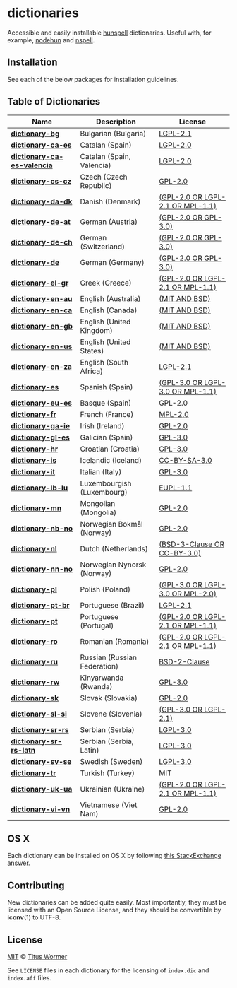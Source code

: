 # dictionaries

Accessible and easily installable [hunspell](http://hunspell.sourceforge.net)
dictionaries.  Useful with, for example,
[nodehun](https://github.com/nathanjsweet/nodehun) and
[nspell](https://github.com/wooorm/nspell).

## Installation

See each of the below packages for installation guidelines.

## Table of Dictionaries

| Name | Description | License |
| ---- | ----------- | ------- |
| **[dictionary-bg](dictionaries/bg_BG)** | Bulgarian (Bulgaria) | [LGPL-2.1](dictionaries/bg_BG/LICENSE) |
| **[dictionary-ca-es](dictionaries/ca_ES)** | Catalan (Spain) | [LGPL-2.0](dictionaries/ca_ES/LICENSE) |
| **[dictionary-ca-es-valencia](dictionaries/ca_ES-valencia)** | Catalan (Spain, Valencia) | [LGPL-2.0](dictionaries/ca_ES-valencia/LICENSE) |
| **[dictionary-cs-cz](dictionaries/cs_CZ)** | Czech (Czech Republic) | [GPL-2.0](dictionaries/cs_CZ/LICENSE) |
| **[dictionary-da-dk](dictionaries/da_DK)** | Danish (Denmark) | [(GPL-2.0 OR LGPL-2.1 OR MPL-1.1)](dictionaries/da_DK/LICENSE) |
| **[dictionary-de-at](dictionaries/de_AT)** | German (Austria) | [(GPL-2.0 OR GPL-3.0)](dictionaries/de_AT/LICENSE) |
| **[dictionary-de-ch](dictionaries/de_CH)** | German (Switzerland) | [(GPL-2.0 OR GPL-3.0)](dictionaries/de_CH/LICENSE) |
| **[dictionary-de](dictionaries/de_DE)** | German (Germany) | [(GPL-2.0 OR GPL-3.0)](dictionaries/de_DE/LICENSE) |
| **[dictionary-el-gr](dictionaries/el_GR)** | Greek (Greece) | [(GPL-2.0 OR LGPL-2.1 OR MPL-1.1)](dictionaries/el_GR/LICENSE) |
| **[dictionary-en-au](dictionaries/en_AU)** | English (Australia) | [(MIT AND BSD)](dictionaries/en_AU/LICENSE) |
| **[dictionary-en-ca](dictionaries/en_CA)** | English (Canada) | [(MIT AND BSD)](dictionaries/en_CA/LICENSE) |
| **[dictionary-en-gb](dictionaries/en_GB)** | English (United Kingdom) | [(MIT AND BSD)](dictionaries/en_GB/LICENSE) |
| **[dictionary-en-us](dictionaries/en_US)** | English (United States) | [(MIT AND BSD)](dictionaries/en_US/LICENSE) |
| **[dictionary-en-za](dictionaries/en_ZA)** | English (South Africa) | [LGPL-2.1](dictionaries/en_ZA/LICENSE) |
| **[dictionary-es](dictionaries/es_ES)** | Spanish (Spain) | [(GPL-3.0 OR LGPL-3.0 OR MPL-1.1)](dictionaries/es_ES/LICENSE) |
| **[dictionary-eu-es](dictionaries/eu_ES)** | Basque (Spain) | GPL-2.0 |
| **[dictionary-fr](dictionaries/fr_FR)** | French (France) | [MPL-2.0](dictionaries/fr_FR/LICENSE) |
| **[dictionary-ga-ie](dictionaries/ga_IE)** | Irish (Ireland) | [GPL-2.0](dictionaries/ga_IE/LICENSE) |
| **[dictionary-gl-es](dictionaries/gl_ES)** | Galician (Spain) | [GPL-3.0](dictionaries/gl_ES/LICENSE) |
| **[dictionary-hr](dictionaries/hr_HR)** | Croatian (Croatia) | [GPL-3.0](dictionaries/hr_HR/LICENSE) |
| **[dictionary-is](dictionaries/is_IS)** | Icelandic (Iceland) | [CC-BY-SA-3.0](dictionaries/is_IS/LICENSE) |
| **[dictionary-it](dictionaries/it_IT)** | Italian (Italy) | [GPL-3.0](dictionaries/it_IT/LICENSE) |
| **[dictionary-lb-lu](dictionaries/lb_LU)** | Luxembourgish (Luxembourg) | [EUPL-1.1](dictionaries/lb_LU/LICENSE) |
| **[dictionary-mn](dictionaries/mn_MN)** | Mongolian (Mongolia) | [GPL-2.0](dictionaries/mn_MN/LICENSE) |
| **[dictionary-nb-no](dictionaries/nb_NO)** | Norwegian Bokmål (Norway) | [GPL-2.0](dictionaries/nb_NO/LICENSE) |
| **[dictionary-nl](dictionaries/nl_NL)** | Dutch (Netherlands) | [(BSD-3-Clause OR CC-BY-3.0)](dictionaries/nl_NL/LICENSE) |
| **[dictionary-nn-no](dictionaries/nn_NO)** | Norwegian Nynorsk (Norway) | [GPL-2.0](dictionaries/nn_NO/LICENSE) |
| **[dictionary-pl](dictionaries/pl_PL)** | Polish (Poland) | [(GPL-3.0 OR LGPL-3.0 OR MPL-2.0)](dictionaries/pl_PL/LICENSE) |
| **[dictionary-pt-br](dictionaries/pt_BR)** | Portuguese (Brazil) | [LGPL-2.1](dictionaries/pt_BR/LICENSE) |
| **[dictionary-pt](dictionaries/pt_PT)** | Portuguese (Portugal) | [(GPL-2.0 OR LGPL-2.1 OR MPL-1.1)](dictionaries/pt_PT/LICENSE) |
| **[dictionary-ro](dictionaries/ro_RO)** | Romanian (Romania) | [(GPL-2.0 OR LGPL-2.1 OR MPL-1.1)](dictionaries/ro_RO/LICENSE) |
| **[dictionary-ru](dictionaries/ru_RU)** | Russian (Russian Federation) | [BSD-2-Clause](dictionaries/ru_RU/LICENSE) |
| **[dictionary-rw](dictionaries/rw_RW)** | Kinyarwanda (Rwanda) | [GPL-3.0](dictionaries/rw_RW/LICENSE) |
| **[dictionary-sk](dictionaries/sk_SK)** | Slovak (Slovakia) | [GPL-2.0](dictionaries/sk_SK/LICENSE) |
| **[dictionary-sl-si](dictionaries/sl_SI)** | Slovene (Slovenia) | [(GPL-3.0 OR LGPL-2.1)](dictionaries/sl_SI/LICENSE) |
| **[dictionary-sr-rs](dictionaries/sr_RS)** | Serbian (Serbia) | [LGPL-3.0](dictionaries/sr_RS/LICENSE) |
| **[dictionary-sr-rs-latn](dictionaries/sr_RS-Latn)** | Serbian (Serbia, Latin) | [LGPL-3.0](dictionaries/sr_RS-Latn/LICENSE) |
| **[dictionary-sv-se](dictionaries/sv_SE)** | Swedish (Sweden) | [LGPL-3.0](dictionaries/sv_SE/LICENSE) |
| **[dictionary-tr](dictionaries/tr-TR)** | Turkish (Turkey) | MIT |
| **[dictionary-uk-ua](dictionaries/uk_UA)** | Ukrainian (Ukraine) | [(GPL-2.0 OR LGPL-2.1 OR MPL-1.1)](dictionaries/uk_UA/LICENSE) |
| **[dictionary-vi-vn](dictionaries/vi_VN)** | Vietnamese (Viet Nam) | [GPL-2.0](dictionaries/vi_VN/LICENSE) |

## OS X

Each dictionary can be installed on OS X by following
[this StackExchange answer](http://apple.stackexchange.com/a/11842).

## Contributing

New dictionaries can be added quite easily.  Most importantly, they must be
licensed with an Open Source License, and they should be convertible by
**iconv**(1) to UTF-8.

## License

[MIT](LICENSE) © [Titus Wormer](https://wooorm.com)

See `LICENSE` files in each dictionary for the licensing of `index.dic` and
`index.aff` files.
